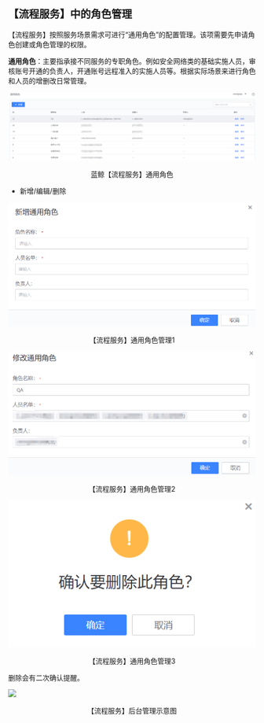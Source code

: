 ## 【流程服务】中的角色管理

【流程服务】按照服务场景需求可进行“通用角色”的配置管理。该项需要先申请角色创建或角色管理的权限。

**通用角色**：主要指承接不同服务的专职角色。例如安全网络类的基础实施人员，审核账号开通的负责人，开通账号远程准入的实施人员等。根据实际场景来进行角色和人员的增删改日常管理。

![](../../media/bd08df830f02e1f22b4463373d40b6c6.png)

<center>蓝鲸【流程服务】通用角色</center>

-   新增/编辑/删除

![](../../media/e29a3295dd97071a6fd7017f32613061.png)

<center>【流程服务】通用角色管理1</center>

![](../../media/887ea4e32790041453ae01e546c7dfb9.png)

<center>【流程服务】通用角色管理2</center>

![](../../media/f23bbad7c8f68dc3791a5037fae7d60d.png)

<center>【流程服务】通用角色管理3</center>

删除会有二次确认提醒。

![](../../media/d0edaad9cfba7474efa57ccc3028008f.jpg)

<center>【流程服务】后台管理示意图</center>